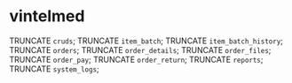 vintelmed
=========

TRUNCATE `cruds`;
TRUNCATE `item_batch`;
TRUNCATE `item_batch_history`;
TRUNCATE `orders`;
TRUNCATE `order_details`;
TRUNCATE `order_files`;
TRUNCATE `order_pay`;
TRUNCATE `order_return`;
TRUNCATE `reports`;
TRUNCATE `system_logs`;